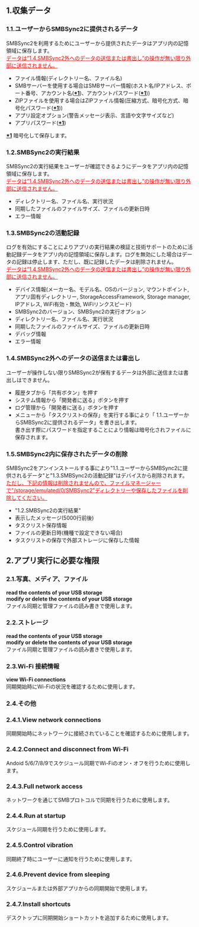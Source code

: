 ## 1.収集データ  
### 1.1.ユーザーからSMBSync2に提供されるデータ  

SMBSync2を利用するためにユーザーから提供されたデータはアプリ内の記憶領域に保存します。  
<span style="color: red;"><u>データは”1.4.SMBSync2外へのデータの送信または書出し”の操作が無い限り外部に送信されません。</u></span>  

- ファイル情報(ディレクトリー名、ファイル名)  
- SMBサーバーを使用する場合はSMBサーバー情報(ホスト名/IPアドレス、ポート番号、アカウント名(**<u>\*1</u>**)、アカウントパスワード(**<u>\*1</u>**))  
- ZIPファイルを使用する場合はZIPファイル情報(圧縮方式、暗号化方式、暗号化パスワード(**<u>\*1</u>**))  
- アプリ設定オプション(警告メッセージ表示、言語や文字サイズなど)  
- アプリパスワード(**<u>\*1</u>**)  

**<u>\*1</u>** 暗号化して保存します。  

### 1.2.SMBSync2の実行結果  

SMBSync2の実行結果をユーザーが確認できるようにデータをアプリ内の記憶領域に保存します。  
<span style="color: red;"><u>データは”1.4.SMBSync2外へのデータの送信または書出し”の操作が無い限り外部に送信されません。</u></span>  

- ディレクトリー名、ファイル名、実行状況  
- 同期したファイルのファイルサイズ、ファイルの更新日時  
- エラー情報  

### 1.3.SMBSync2の活動記録  

ログを有効にすることによりアプリの実行結果の検証と技術サポートのために活動記録データをアプリ内の記憶領域に保存します。ログを無効にした場合はデータの記録は停止します、ただし、既に記録したデータは削除されません。  
<span style="color: red;"><u>データは”1.4.SMBSync2外へのデータの送信または書出し”の操作が無い限り外部に送信されません。</u></span>  

- デバイス情報(メーカー名、モデル名、OSのバージョン, マウントポイント, アプリ固有ディレクトリー, StorageAccessFramework, Storage manager, IPアドレス, WiFi有効・無効, WiFiリンクスピード)  
- SMBSync2のバージョン、SMBSync2の実行オプション  
- ディレクトリー名、ファイル名、実行状況  
- 同期したファイルのファイルサイズ、ファイルの更新日時  
- デバッグ情報  
- エラー情報  

### 1.4.SMBSync2外へのデータの送信または書出し  

ユーザーが操作しない限りSMBSync2が保有するデータは外部に送信または書出しはできません。  

- 履歴タブから「共有ボタン」を押す  
- システム情報から「開発者に送る」ボタンを押す  
- ログ管理から「開発者に送る」ボタンを押す  
- メニューから「タスクリストの保存」を実行する事により「 1.1.ユーザーからSMBSync2に提供されるデータ」を書き出します。  
書き出す際にパスワードを指定することにより情報は暗号化されファイルに保存されます。  

### 1.5.SMBSync2内に保存されたデータの削除  

SMBSync2をアンインストールする事により"1.1.ユーザーからSMBSync2に提供されるデータ"と"1.3.SMBSync2の活動記録"はデバイスから削除されます。  
<span style="color: red; "><u>ただし、下記の情報は削除されませんので、ファイルマネージャーで"/storage/emulated/0/SMBSync2"ディレクトリーや保存したファイルを削除してください。</u></span>  

- "1.2.SMBSync2の実行結果"  
- 表示したメッセージ(5000行前後)  
- タスクリスト保存情報  
- ファイルの更新日時(機種で設定できない場合)  
- タスクリストの保存で外部ストレージに保存した情報  

## 2.アプリ実行に必要な権限  

### 2.1.写真、メディア、ファイル  
**read the contents of your USB storage**  
**modify or delete the contents of your USB storage**  
ファイル同期と管理ファイルの読み書きで使用します。  

### 2.2.ストレージ  
**read the contents of your USB storage**  
**modify or delete the contents of your USB storage**  
ファイル同期と管理ファイルの読み書きで使用します。  

### 2.3.Wi-Fi 接続情報  
**view Wi-Fi connections**  
同期開始時にWi-Fiの状況を確認するために使用します。  

### 2.4.その他  
### 2.4.1.View network connections  
同期開始時にネットワークに接続されていることを確認するために使用します。  
### 2.4.2.Connect and disconnect from Wi-Fi  
Andoid 5/6/7/8/9でスケジュール同期でWi-Fiのオン・オフを行うために使用します。  
### 2.4.3.Full network access  
ネットワークを通じてSMBプロトコルで同期を行うために使用します。  
### 2.4.4.Run at startup  
スケジュール同期を行うために使用します。  
### 2.4.5.Control vibration  
同期終了時にユーザーに通知を行うために使用します。  
### 2.4.6.Prevent device from sleeping  
スケジュールまたは外部アプリからの同期開始で使用します。  
### 2.4.7.Install shortcuts  
デスクトップに同期開始ショートカットを追加するために使用します。  
